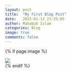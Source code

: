 ```yaml
---
layout: post
title:  "My First Blog Post"
date:   2015-01-12 23:25:05
author: Mahabub Islam
categories: Blog
image: true
comments: false
---
```



{% if page.image %}
<div class="post-img">
<img class="img-responsive img-post" src=" {{site.baseurl}}/public_html/img/tiger.jpeg "/>
</div>
{% endif %}
